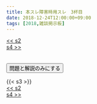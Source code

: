```yaml
---
title: 本スレ障害時用スレ　3杯目
date: 2018-12-24T12:00:00+09:00
tags: [2018,雑談掲示板]
---
```

<div class="th_left"><a href="../s2"><< s2</a></div>
<div class="th_right"><a href="../s4">s4 >></a></div>
<br><br>
<script src="../../js/cupsoup.js"></script>
<form>
<input type="button" value="問題と解説のみにする" onClick="toggleCupsoup()">
</form>
{{< s3 >}}
<div class="th_left"><a href="../s2"><< s2</a></div>
<div class="th_right"><a href="../s4">s4 >></a></div>